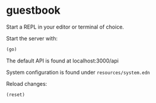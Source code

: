 # guestbook

Start a REPL in your editor or terminal of choice.

Start the server with:

```clojure
(go)
```

The default API is found at localhost:3000/api

System configuration is found under `resources/system.edn`

Reload changes:

```clojure
(reset)
```
